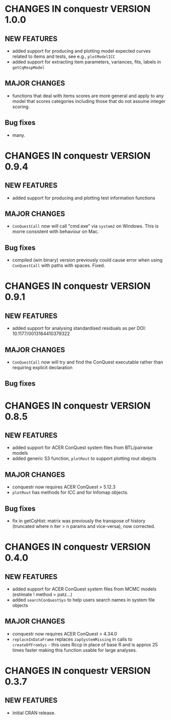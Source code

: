 # CHANGES IN conquestr VERSION 1.0.0

## NEW FEATURES

* added support for producing and plotting model expected curves related to items and tests, see e.g., `plotModelICC`
* added support for extracting item parameters, variances, fits, labels in `getCqRespModel`

## MAJOR CHANGES

* functions that deal with items scores are more general and apply to any model that scores categories including those
  that do not assume integer scoring.

## Bug fixes

* many.


# CHANGES IN conquestr VERSION 0.9.4

## NEW FEATURES

* added support for producing and plotting test information functions

## MAJOR CHANGES

* `ConQuestCall` now will call "cmd.exe" via `system2` on Windows. This is morre consistent with behaviour on Mac.

## Bug fixes

* compiled (win binary) version previously could cause error when using `ConQuestCall` with paths with spaces. Fixed.


# CHANGES IN conquestr VERSION 0.9.1

## NEW FEATURES

* added support for analysing standardised residuals as per DOI: 10.1177/0013164410379322 

## MAJOR CHANGES

* `ConQuestCall` now will try and find the ConQuest executable rather than requiring explicit declaration

## Bug fixes


# CHANGES IN conquestr VERSION 0.8.5

## NEW FEATURES

* added support for ACER ConQuest system files from BTL/pairwise models 
* added generic S3 function, `plotRout` to support plotting rout obejcts

## MAJOR CHANGES

* conquestr now requires ACER ConQuest > 5.12.3
* `plotRout` has methods for ICC and for Infomap objects.

## Bug fixes

* fix in getCqHist: matrix was previously the transpose of history (truncated where n iter > n params and vice-versa), now corrected.

# CHANGES IN conquestr VERSION 0.4.0

## NEW FEATURES

* added support for ACER ConQuest system files from MCMC models (estimate ! method = patz...)
* added `searchConQuestSys` to help users search names in system file objects

## MAJOR CHANGES

* conquestr now requires ACER ConQuest > 4.34.0
* `replaceInDataFrame` replaces `zapSystemMissing` in calls to `createDfFromSys` - this uses Rccp in place of base R and is approx 25 times faster making this function usable for large analyses.

# CHANGES IN conquestr VERSION 0.3.7

## NEW FEATURES

* Initial CRAN release.
